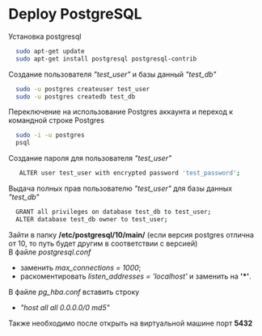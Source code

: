 # Deploy PostgreSQL

Установка postgresql
  ```sh
    sudo apt-get update
    sudo apt-get install postgresql postgresql-contrib 
  ```
Создание пользователя *"test_user"* и базы данный *"test_db"*
  ```sh
    sudo -u postgres createuser test_user
    sudo -u postgres createdb test_db
  ```
Переключение на использование Postgres аккаунта и переход к командной строке Postgres 
  ```sh
    sudo -i -u postgres
    psql
  ```
Создание пароля для пользователя *"test_user"*
 ```sh
    ALTER user test_user with encrypted password 'test_password';
 ```
Выдача полных прав пользователю *"test_user"* для базы данных *"test_db"*
  ```sh
    GRANT all privileges on database test_db to test_user;
    ALTER database test_db owner to test_user;
  ```
Зайти в папку __/etc/postgresql/10/main/__ (если версия postgres отлична от 10, то путь будет другим в соответствии с версией)  
В файле  *postgresql.conf* 
  - заменить *max_connections = 1000*; 
  - раскоментировать  *listen_addresses = 'localhost'* и заменить на __'*'__.  

В файле *pg_hba.conf* вставить строку  
  - *"host  all  all 0.0.0.0/0 md5"*

Также необходимо после открыть на виртуальной машине порт __5432__ 
